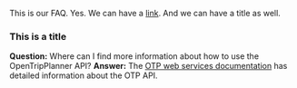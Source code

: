 This is our FAQ.
Yes. We can have a [link](/about).
And we can have a title as well.

### This is a title

**Question:** Where can I find more information about how to use the OpenTripPlanner API?
**Answer:** The [OTP web services documentation](http://dev.opentripplanner.org/apidoc/1.4.0/) has detailed information about the OTP API.
